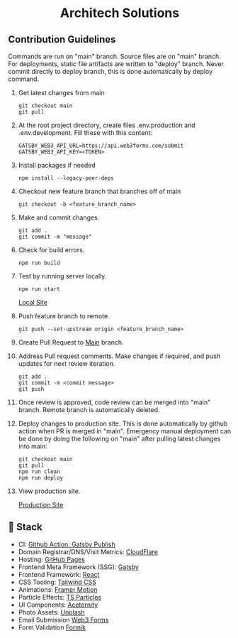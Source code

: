 <h1 align="center">Architech Solutions</h1>

## Contribution Guidelines

Commands are run on "main" branch. Source files are on "main" branch. For deployments, static file artifacts are written to "deploy" branch. Never commit directly to deploy branch, this is done automatically by deploy command.

1. Get latest changes from main

    ```shell
    git checkout main
    git pull
    ```

2. At the root project directory, create files .env.production and .env.development. Fill these with this content:
   ```
   GATSBY_WEB3_API_URL=https://api.web3forms.com/submit
   GATSBY_WEB3_API_KEY=<TOKEN>
   ```

3. Install packages if needed

   ```shell
   npm install --legacy-peer-deps
   ```

4. Checkout new feature branch that branches off of main

    ```shell
    git checkout -b <feature_branch_name>
    ```

5. Make and commit changes.

    ```shell
    git add .
    git commit -m "message"
    ```

6. Check for build errors.

    ```shell
    npm run build
    ```

7. Test by running server locally.

    ```shell
    npm run start
    ```

    [Local Site](http://localhost:8000)


8. Push feature branch to remote.

    ```shell
    git push --set-upstream origin <feature_branch_name>
    ```

9. Create Pull Request to [Main](https://github.com/byue/byue.github.io/tree/main) branch.

10. Address Pull request comments. Make changes if required, and push updates for next review iteration.

    ```shell
    git add .
    git commit -m <commit message>
    git push
    ```

11. Once review is approved, code review can be merged into "main" branch. Remote branch is automatically deleted.

12. Deploy changes to production site. This is done automatically by github action when PR is merged in "main".
    Emergency manual deployment can be done by doing the following on "main" after pulling latest changes into main:

    ```shell
    git checkout main
    git pull
    npm run clean
    npm run deploy
    ```

13. View production site.

    [Production Site](https://www.architech-solutions.com)

## 🥪 Stack
- CI: [Github Action: Gatsby Publish](https://github.com/marketplace/actions/gatsby-publish)
- Domain Registrar/DNS/Visit Metrics: [CloudFlare](https://www.cloudflare.com/)
- Hosting: [GitHub Pages](https://pages.github.com/)
- Frontend Meta Framework (SSG): [Gatsby](https://www.gatsbyjs.com/)
- Frontend Framework: [React](https://react.dev/)
- CSS Tooling: [Tailwind CSS](https://tailwindcss.com/)
- Animations: [Framer Motion](https://www.framer.com/motion/introduction/)
- Particle Effects: [TS Particles](https://particles.js.org/)
- UI Components: [Aceternity](https://ui.aceternity.com/components)
- Photo Assets: [Unplash](https://unsplash.com/)
- Email Submission [Web3 Forms](https://web3forms.com/)
- Form Validation [Formik](https://formik.org/docs)